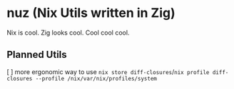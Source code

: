 # nuz (Nix Utils written in Zig)

Nix is cool. Zig looks cool. Cool cool cool.

## Planned Utils

[ ] more ergonomic way to use `nix store diff-closures`/`nix profile diff-closures --profile /nix/var/nix/profiles/system`

